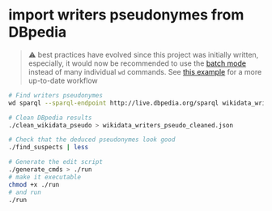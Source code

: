 # import writers pseudonymes from DBpedia

> :warning: best practices have evolved since this project was initially written, especially, it would now be recommended to use the [batch mode](https://github.com/maxlath/wikibase-cli/blob/master/docs/write_operations.md#batch-mode) instead of many individual `wd` commands. See [this example](https://github.com/maxlath/wikidata-scripting/tree/master/convert_claim_from_string_to_monolingualtext) for a more up-to-date workflow


```sh
# Find writers pseudonymes
wd sparql --sparql-endpoint http://live.dbpedia.org/sparql wikidata_writers_pseudo.rq > wikidata_writers_pseudo.json

# Clean DBpedia results
./clean_wikidata_pseudo > wikidata_writers_pseudo_cleaned.json

# Check that the deduced pseudonymes look good
./find_suspects | less

# Generate the edit script
./generate_cmds > ./run
# make it executable
chmod +x ./run
# and run
./run
```
